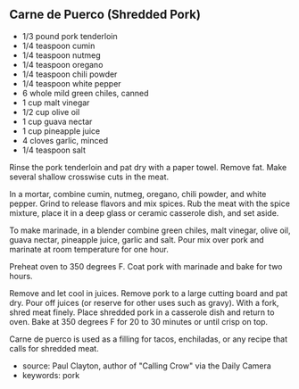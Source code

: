 Carne de Puerco (Shredded Pork)
-------------------------------

- 1/3 pound pork tenderloin
- 1/4 teaspoon cumin
- 1/4 teaspoon nutmeg
- 1/4 teaspoon oregano
- 1/4 teaspoon chili powder
- 1/4 teaspoon white pepper
- 6 whole mild green chiles, canned
- 1 cup malt vinegar
- 1/2 cup olive oil
- 1 cup guava nectar
- 1 cup pineapple juice
- 4 cloves garlic, minced
- 1/4 teaspoon salt

Rinse the pork tenderloin and pat dry with a paper towel.  Remove
fat.  Make several shallow crosswise cuts in the meat.

In a mortar, combine cumin, nutmeg, oregano, chili powder, and white
pepper.  Grind to release flavors and mix spices.  Rub the meat with
the spice mixture, place it in a deep glass or ceramic casserole dish,
and set aside.

To make marinade, in a blender combine green chiles, malt vinegar,
olive oil, guava nectar, pineapple juice, garlic and salt.  Pour mix
over pork and marinate at room temperature for one hour.

Preheat oven to 350 degrees F.  Coat pork with marinade and bake for
two hours.

Remove and let cool in juices.  Remove pork to a large cutting board
and pat dry.  Pour off juices (or reserve for other uses such as
gravy).  With a fork, shred meat finely.  Place shredded pork in a
casserole dish and return to oven.  Bake at 350 degrees F for 20 to 30
minutes or until crisp on top.

Carne de puerco is used as a filling for tacos, enchiladas, or any
recipe that calls for shredded meat.

- source: Paul Clayton, author of "Calling Crow" via the Daily Camera
- keywords: pork
